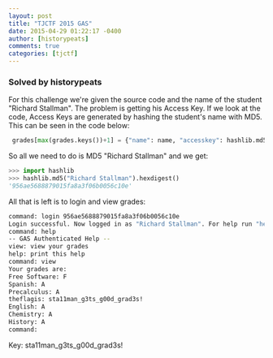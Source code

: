 ```yaml
---
layout: post
title: "TJCTF 2015 GAS"
date: 2015-04-29 01:22:17 -0400
author: [historypeats]
comments: true
categories: [tjctf]
---
```


### Solved by historypeats

For this challenge we're given the source code and the name of the student "Richard Stallman". The problem is getting his Access Key. If we look at the code, Access Keys are generated by hashing the student's name with MD5.
This can be seen in the code below:
```python
 grades[max(grades.keys())+1] = {"name": name, "accesskey": hashlib.md5(name).hexdigest(), "grades": usergrades}

```

So all we need to do is MD5 "Richard Stallman" and we get:
```python
>>> import hashlib
>>> hashlib.md5("Richard Stallman").hexdigest()
'956ae5688879015fa8a3f06b0056c10e'
```
All that is left is to login and view grades:
```bash
command: login 956ae5688879015fa8a3f06b0056c10e
Login successful. Now logged in as "Richard Stallman". For help run "help".
command: help
-- GAS Authenticated Help --
view: view your grades
help: print this help
command: view
Your grades are:
Free Software: F
Spanish: A
Precalculus: A
theflagis: sta11man_g3ts_g00d_grad3s!
English: A
Chemistry: A
History: A
command:
```

Key: sta11man_g3ts_g00d_grad3s!
